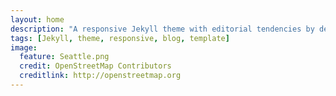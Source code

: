 ```yaml
---
layout: home
description: "A responsive Jekyll theme with editorial tendencies by designer Michael Rose."
tags: [Jekyll, theme, responsive, blog, template]
image:
  feature: Seattle.png
  credit: OpenStreetMap Contributors
  creditlink: http://openstreetmap.org
---
```

